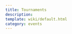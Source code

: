 ```yaml
---
title: Tournaments
description:  
template: wiki/default.html
category: events
---
```


<script>window.location.replace('https://mcresourcepile.github.io/leagues/stratus');</script>
